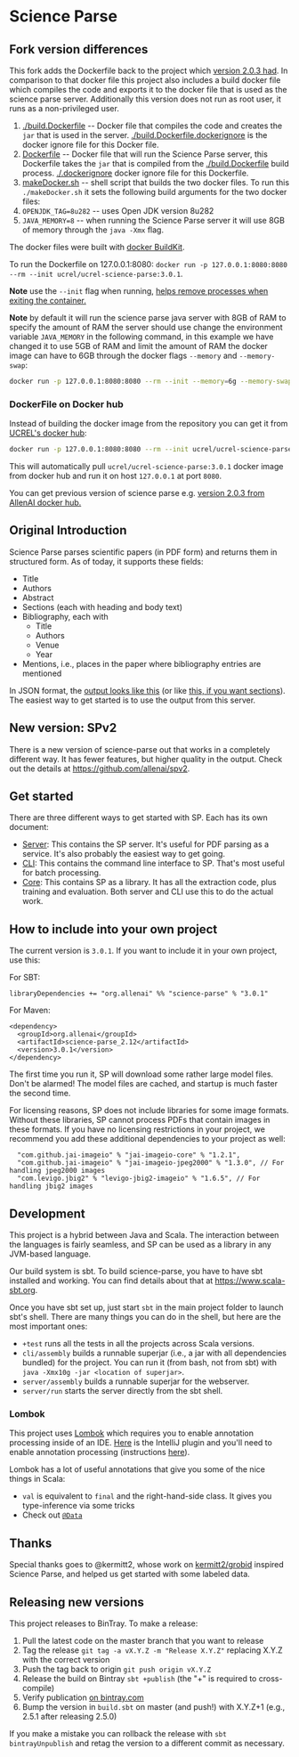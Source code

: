 # Science Parse

## Fork version differences

This fork adds the Dockerfile back to the project which [version 2.0.3 had](https://github.com/allenai/science-parse/tree/v2.0.3). In comparison to that docker file this project also includes a build docker file which compiles the code and exports it to the docker file that is used as the science parse server. Additionally this version does not run as root user, it runs as a non-privileged user.

1. [./build.Dockerfile](./build.Dockerfile) -- Docker file that compiles the code and creates the `jar` that is used in the server. [./build.Dockerfile.dockerignore](build.Dockerfile.dockerignore) is the docker ignore file for this Docker file.
2. [Dockerfile](./Dockerfile) -- Docker file that will run the Science Parse server, this Dockerfile takes the `jar` that is compiled from the [./build.Dockerfile](./build.Dockerfile) build process. [./.dockerignore](./.dockerignore) docker ignore file for this Dockerfile.
3. [makeDocker.sh](./makeDocker.sh) -- shell script that builds the two docker files. To run this `./makeDocker.sh` it sets the following build arguments for the two docker files:
  1. `OPENJDK_TAG=8u282` -- uses Open JDK version 8u282
  2. `JAVA_MEMORY=8` -- when running the Science Parse server it will use 8GB of memory through the `java -Xmx` flag.

The docker files were built with [docker BuildKit](https://docs.docker.com/develop/develop-images/build_enhancements/).

To run the Dockerfile on 127.0.0.1:8080: `docker run -p 127.0.0.1:8080:8080 --rm --init ucrel/ucrel-science-parse:3.0.1`.

**Note** use the `--init` flag when running, [helps remove processes when exiting the container.](https://docs.docker.com/config/containers/multi-service_container/)

**Note** by default it will run the science parse java server with 8GB of RAM to specify the amount of RAM the server should use change the environment variable `JAVA_MEMORY` in the following command, in this example we have changed it to use 5GB of RAM and limit the amount of RAM the docker image can have to 6GB through the docker flags `--memory` and `--memory-swap`:

``` bash
docker run -p 127.0.0.1:8080:8080 --rm --init --memory=6g --memory-swap=6g --env JAVA_MEMORY=5 ucrel/ucrel-science-parse:3.0.1
```

### DockerFile on Docker hub

Instead of building the docker image from the repository you can get it from [UCREL's docker hub](https://hub.docker.com/r/ucrel/ucrel-science-parse):

``` bash
docker run -p 127.0.0.1:8080:8080 --rm --init ucrel/ucrel-science-parse:3.0.1
```

This will automatically pull `ucrel/ucrel-science-parse:3.0.1` docker image from docker hub and run it on host `127.0.0.1` at port `8080`.

You can get previous version of science parse e.g. [version 2.0.3 from AllenAI docker hub.](https://hub.docker.com/r/allenai/scienceparse)

## Original Introduction

Science Parse parses scientific papers (in PDF form) and returns them in structured form. As of today, it supports these fields:
 * Title
 * Authors
 * Abstract
 * Sections (each with heading and body text)
 * Bibliography, each with
   * Title
   * Authors
   * Venue
   * Year
 * Mentions, i.e., places in the paper where bibliography entries are mentioned

In JSON format, the [output looks like this](http://scienceparse.allenai.org/v1/498bb0efad6ec15dd09d941fb309aa18d6df9f5f) (or like [this, if you want sections](http://scienceparse.allenai.org/v1/498bb0efad6ec15dd09d941fb309aa18d6df9f5f?skipFields=sections)). The easiest way to get started is to use the output from this server.

## New version: SPv2

There is a new version of science-parse out that works in a completely different way. It has fewer
features, but higher quality in the output. Check out the details at https://github.com/allenai/spv2.

## Get started

There are three different ways to get started with SP. Each has its own document:

 * [Server](server/README.md): This contains the SP server. It's useful for PDF parsing as a service. It's also probably the easiest way to get going.
 * [CLI](cli/README.md): This contains the command line interface to SP. That's most useful for batch processing.
 * [Core](core/README.md): This contains SP as a library. It has all the extraction code, plus training and evaluation. Both server and CLI use this to do the actual work.

## How to include into your own project
 
The current version is `3.0.1`. If you want to include it in your own project, use this:

For SBT:
```
libraryDependencies += "org.allenai" %% "science-parse" % "3.0.1"
```

For Maven:
```
<dependency>
  <groupId>org.allenai</groupId>
  <artifactId>science-parse_2.12</artifactId>
  <version>3.0.1</version>
</dependency>
```

The first time you run it, SP will download some rather large model files. Don't be alarmed! The model files are cached, and startup is much faster the second time.

For licensing reasons, SP does not include libraries for some image formats. Without these
libraries, SP cannot process PDFs that contain images in these formats. If you have no
licensing restrictions in your project, we recommend you add these additional dependencies to your
project as well:
```
  "com.github.jai-imageio" % "jai-imageio-core" % "1.2.1",
  "com.github.jai-imageio" % "jai-imageio-jpeg2000" % "1.3.0", // For handling jpeg2000 images
  "com.levigo.jbig2" % "levigo-jbig2-imageio" % "1.6.5", // For handling jbig2 images
```

## Development

This project is a hybrid between Java and Scala. The interaction between the languages is fairly seamless, and SP can be used as a library in any JVM-based language.

Our build system is sbt. To build science-parse, you have to have sbt installed and working. You can
find details about that at https://www.scala-sbt.org.

Once you have sbt set up, just start `sbt` in the main project folder to launch sbt's shell. There
are many things you can do in the shell, but here are the most important ones:
 * `+test` runs all the tests in all the projects across Scala versions.
 * `cli/assembly` builds a runnable superjar (i.e., a jar with all dependencies bundled) for the
   project. You can run it (from bash, not from sbt) with `java -Xmx10g -jar <location of superjar>`.
 * `server/assembly` builds a runnable superjar for the webserver.
 * `server/run` starts the server directly from the sbt shell.

### Lombok

This project uses [Lombok](https://projectlombok.org) which requires you to enable annotation processing inside of an IDE.
[Here](https://plugins.jetbrains.com/plugin/6317) is the IntelliJ plugin and you'll need to enable annotation processing (instructions [here](https://www.jetbrains.com/idea/help/configuring-annotation-processing.html)).

Lombok has a lot of useful annotations that give you some of the nice things in Scala:

* `val` is equivalent to `final` and the right-hand-side class. It gives you type-inference via some tricks
* Check out [`@Data`](https://projectlombok.org/features/Data.html)

## Thanks

Special thanks goes to @kermitt2, whose work on [kermitt2/grobid](https://github.com/kermitt2/grobid) inspired Science Parse, and helped us get started with some labeled data.

Releasing new versions
----------------------

This project releases to BinTray.  To make a release:

1. Pull the latest code on the master branch that you want to release
1. Tag the release `git tag -a vX.Y.Z -m "Release X.Y.Z"` replacing X.Y.Z with the correct version
1. Push the tag back to origin `git push origin vX.Y.Z`
1. Release the build on Bintray `sbt +publish` (the "+" is required to cross-compile)
1. Verify publication [on bintray.com](https://bintray.com/allenai/maven)
1. Bump the version in `build.sbt` on master (and push!) with X.Y.Z+1 (e.g., 2.5.1 after
 releasing 2.5.0)

If you make a mistake you can rollback the release with `sbt bintrayUnpublish` and retag the
 version to a different commit as necessary.
